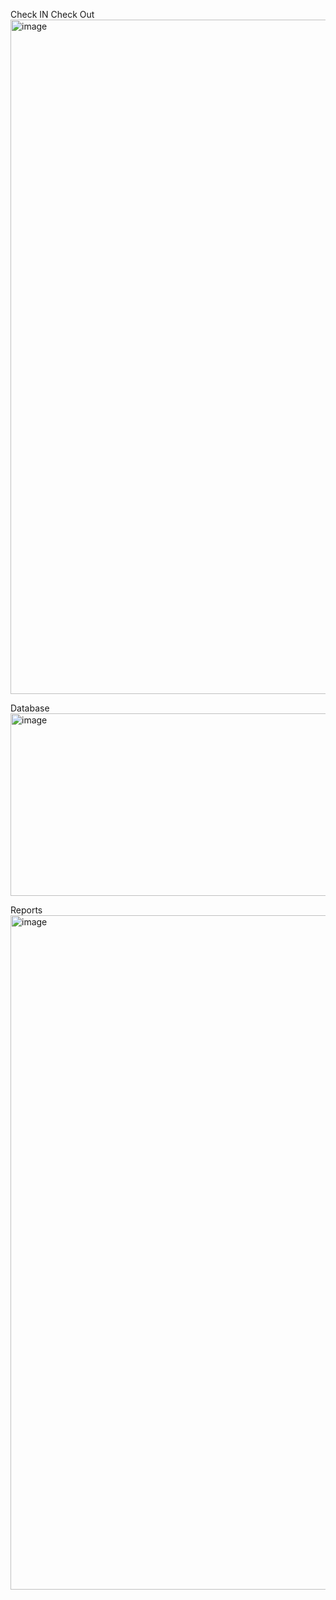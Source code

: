 Check IN Check Out
<img width="1919" height="1079" alt="image" src="https://github.com/user-attachments/assets/84623a58-3a8f-4b24-b474-231fe98d2a31" />

Database
<img width="858" height="292" alt="image" src="https://github.com/user-attachments/assets/0484c18c-3eb2-4c1f-9b45-7744690ddf26" />

Reports
<img width="1919" height="1079" alt="image" src="https://github.com/user-attachments/assets/6353439f-e12b-4303-8586-82b937ffc481" />
